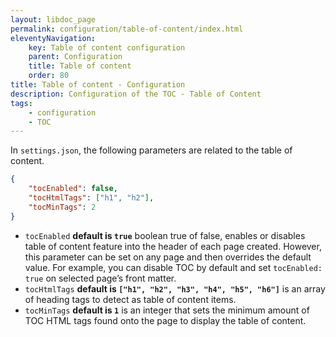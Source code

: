 ```yaml
---
layout: libdoc_page
permalink: configuration/table-of-content/index.html
eleventyNavigation:
    key: Table of content configuration
    parent: Configuration
    title: Table of content
    order: 80
title: Table of content - Configuration
description: Configuration of the TOC - Table of Content
tags:
    - configuration
    - TOC
---
```


In `settings.json`, the following parameters are related to the table of content.

```json
{
    "tocEnabled": false,
    "tocHtmlTags": ["h1", "h2"],
    "tocMinTags": 2
}
```

* `tocEnabled` **default is `true`** boolean true of false, enables or disables table of content feature into the header of each page created. However, this parameter can be set on any page and then overrides the default value. For example, you can disable TOC by default and set `tocEnabled: true` on selected page’s front matter.
* `tocHtmlTags` **default is `["h1", "h2", "h3", "h4", "h5", "h6"]`** is an array of heading tags to detect as table of content items.
* `tocMinTags` **default is `1`** is an integer that sets the minimum amount of TOC HTML tags found onto the page to display the table of content.


